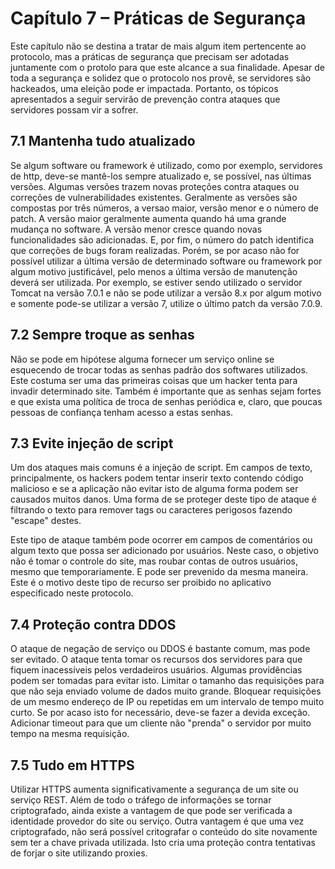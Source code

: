 
# Capítulo 7 – Práticas de Segurança

Este capítulo não se destina a tratar de mais algum item pertencente ao protocolo, mas a práticas de segurança que precisam ser adotadas juntamente com o protolo para que este alcance a sua finalidade. Apesar de toda a segurança e solidez que o protocolo nos provê, se servidores são hackeados, uma eleição pode er impactada. Portanto, os tópicos apresentados a seguir servirão de prevenção contra ataques que servidores possam vir a sofrer.

## 7.1 Mantenha tudo atualizado

Se algum software ou framework é utilizado, como por exemplo, servidores de http, deve-se mantê-los sempre atualizado e, se possível, nas últimas versões. Algumas versões trazem novas proteções contra ataques ou correções de vulnerabilidades existentes. Geralmente as versões são compostas por três números, a versao maior, versão menor e o número de patch. A versão maior geralmente aumenta quando há uma grande mudança no software. A versão menor cresce quando novas funcionalidades são adicionadas. E, por fim, o número do patch identifica que correções de bugs foram realizadas. Porém, se por acaso não for possível utilizar a última versão de determinado software ou framework por algum motivo justificável, pelo menos a última versão de manutenção deverá ser utilizada. Por exemplo, se estiver sendo utilizado o servidor Tomcat na versão 7.0.1 e não se pode utilizar a versão 8.x por algum motivo e somente pode-se utilizar a versão 7, utilize o último patch da versão 7.0.9.  

## 7.2 Sempre troque as senhas

Não se pode em hipótese alguma fornecer um serviço online se esquecendo de trocar todas as senhas padrão dos softwares utilizados. Este costuma ser uma das primeiras coisas que um hacker tenta para invadir determinado site. Também é importante que as senhas sejam fortes e que exista uma política de troca de senhas periódica e, claro, que poucas pessoas de confiança tenham acesso a estas senhas.

## 7.3 Evite injeção de script

Um dos ataques mais comuns é a injeção de script. Em campos de texto, principalmente, os hackers podem tentar inserir texto contendo código malicioso e se a aplicação não evitar isto de alguma forma podem ser causados muitos danos. Uma forma de se proteger deste tipo de ataque é filtrando o texto para remover tags ou caracteres perigosos fazendo "escape" destes.

Este tipo de ataque também pode ocorrer em campos de comentários ou algum texto que possa ser adicionado por usuários. Neste caso, o objetivo não é tomar o controle do site, mas roubar contas de outros usuários, mesmo que temporariamente. E pode ser prevenido da mesma maneira. Este é o motivo deste tipo de recurso ser proibido no aplicativo especificado neste protocolo.

## 7.4 Proteção contra DDOS

O ataque de negação de serviço ou DDOS é bastante comum, mas pode ser evitado. O ataque tenta tomar os recursos dos servidores para que fiquem inacessíveis pelos verdadeiros usuários. Algumas providências podem ser tomadas para evitar isto. Limitar o tamanho das requisições para que não seja enviado volume de dados muito grande. Bloquear requisições de um mesmo endereço de IP ou repetidas em um intervalo de tempo muito curto. Se por acaso isto for necessário, deve-se fazer a devida exceção. Adicionar timeout para que um cliente não "prenda" o servidor por muito tempo na mesma requisição.

## 7.5 Tudo em HTTPS

Utilizar HTTPS aumenta significativamente a segurança de um site ou serviço REST. Além de todo o tráfego de informações se tornar criptografado, ainda existe a vantagem de que pode ser verificada a identidade provedor do site ou serviço. Outra vantagem é que uma vez criptografado, não será possível critografar o conteúdo do site novamente sem ter a chave privada utilizada. Isto cria uma proteção contra tentativas de forjar o site utilizando proxies.
